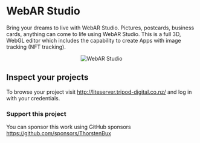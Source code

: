 # WebAR Studio
Bring your dreams to live with WebAR Studio. Pictures, postcards, business cards, anything can come to life using WebAR Studio.
This is a full 3D, WebGL editor which includes the capability to create Apps with image tracking (NFT tracking).

<p align="center">
    <img src="https://raw.githubusercontent.com/augmentmy-world/arStudio/master/editor/imgs/icon200.png" alt="WebAR Studio">
</p>


## Inspect your projects
To browse your project visit http://liteserver.tripod-digital.co.nz/ and log in with your credentials.


### Support this project 
You can sponsor this work using GitHub sponsors
https://github.com/sponsors/ThorstenBux

